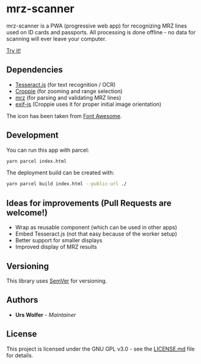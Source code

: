 # mrz-scanner

mrz-scanner is a PWA (progressive web app) for recognizing MRZ lines
used on ID cards and passports. All processing is done offline - no
data for scanning will ever leave your computer.

[Try it!](https://uwolfer.github.io/mrz-scanner/)


## Dependencies

* [Tesseract.js](https://github.com/naptha/tesseract.js) (for text recognition / OCR)
* [Croppie](https://github.com/Foliotek/Croppie) (for zooming and range selection)
* [mrz](https://github.com/cheminfo-js/mrz) (for parsing and validating MRZ lines)
* [exif-js](https://github.com/exif-js/exif-js) (Croppie uses it for proper initial image orientation)

The icon has been taken from [Font Awesome](https://github.com/FortAwesome/Font-Awesome).


## Development

You can run this app with parcel:
```bash
yarn parcel index.html
```

The deployment build can be created with:
```bash
yarn parcel build index.html --public-url ./
```

## Ideas for improvements (Pull Requests are welcome!)

* Wrap as reusable component (which can be used in other apps)
* Embed Tesseract.js (not that easy because of the worker setup)
* Better support for smaller displays
* Improved display of MRZ results


## Versioning

This library uses [SemVer](http://semver.org/) for versioning.


## Authors

* **Urs Wolfer** - *Maintainer*


## License

This project is licensed under the GNU GPL v3.0 - see the [LICENSE.md](LICENSE.md) file for details.
